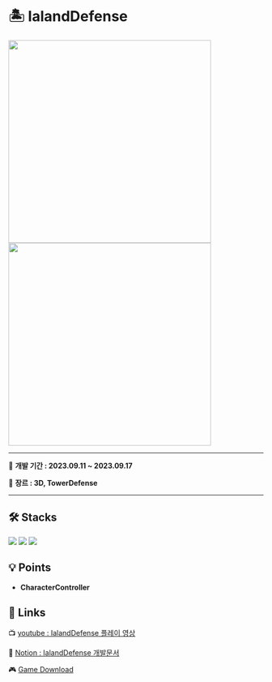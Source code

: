 # 🏝 IalandDefense
<div>
 <img width="400" src="https://github.com/LeeYuJoung/IslandDefense/blob/main/Intro_Image.png">
 <img width="400" src="https://github.com/LeeYuJoung/IslandDefense/blob/main/InGame_Image.png">
</div>

*** 
📅 **개발 기간 : 2023.09.11 ~ 2023.09.17**
 
📌 **장르 : 3D, TowerDefense**
***

## 🛠 Stacks
![](https://img.shields.io/badge/Windows-0078D6?style=for-the-badge&logo=windows&logoColor=white)
![](https://img.shields.io/badge/Unity-100000?style=for-the-badge&logo=unity&logoColor=white) 
![](https://img.shields.io/badge/C%23-239120?style=for-the-badge&logo=c-sharp&logoColor=white)

## 💡 Points
+ **CharacterController**

## 🔗 Links
 📺 [youtube : IalandDefense 플레이 영상](https://youtu.be/Spuw6vd1zcg)
 
 📒 [Notion : IalandDefense 개발문서](https://www.notion.so/ISLAND-DEFENSE-b26a7bc5a7b34560ac348edfd0a2cf1d)

 🎮 [Game Download](https://drive.google.com/file/d/1CD7B87jdGnCyqZfPnj1Jb4VPl1XxYv4i/view)
